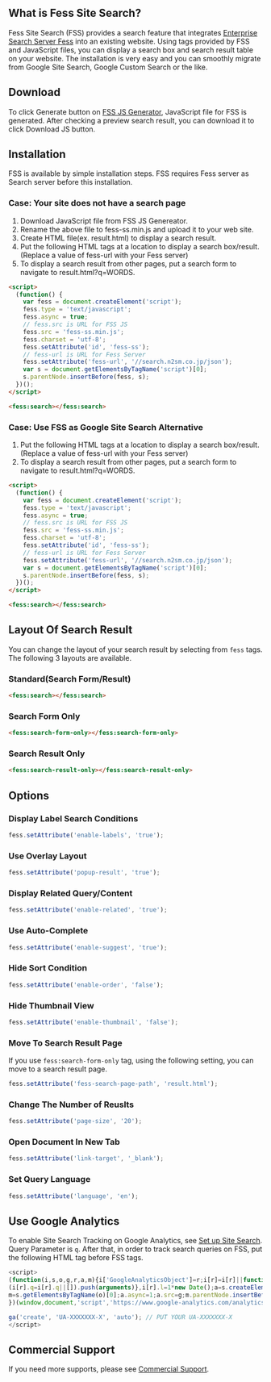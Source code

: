 
## What is Fess Site Search?

Fess Site Search (FSS) provides a search feature that integrates [Enterprise Search Server Fess](http://fess.codelibs.org/) into an existing website.
Using tags provided by FSS and JavaScript files, you can display a search box and search result table on your website.
The installation is very easy and you can smoothly migrate from Google Site Search, Google Custom Search or the like.

## Download

To click Generate button on [FSS JS Generator](/generator), JavaScript file for FSS is generated.
After checking a preview search result, you can download it to click Download JS button.

## Installation

FSS is available by simple installation steps.
FSS requires Fess server as Search server before this installation.

### Case: Your site does not have a search page

1. Download JavaScript file from FSS JS Genereator.
1. Rename the above file to fess-ss.min.js and upload it to your web site.
1. Create HTML file(ex. result.html) to display a search result.
1. Put the following HTML tags at a location to display a search box/result. (Replace a value of fess-url with your Fess server)
1. To display a search result from other pages, put a search form to navigate to result.html?q=WORDS.

```html
<script>
  (function() {
    var fess = document.createElement('script');
    fess.type = 'text/javascript';
    fess.async = true;
    // fess.src is URL for FSS JS
    fess.src = 'fess-ss.min.js';
    fess.charset = 'utf-8';
    fess.setAttribute('id', 'fess-ss');
    // fess-url is URL for Fess Server
    fess.setAttribute('fess-url', '//search.n2sm.co.jp/json');
    var s = document.getElementsByTagName('script')[0];
    s.parentNode.insertBefore(fess, s);
  })();
</script>

<fess:search></fess:search>
```

### Case: Use FSS as Google Site Search Alternative

1. Put the following HTML tags at a location to display a search box/result. (Replace a value of fess-url with your Fess server)
1. To display a search result from other pages, put a search form to navigate to result.html?q=WORDS.

```html
<script>
  (function() {
    var fess = document.createElement('script');
    fess.type = 'text/javascript';
    fess.async = true;
    // fess.src is URL for FSS JS
    fess.src = 'fess-ss.min.js';
    fess.charset = 'utf-8';
    fess.setAttribute('id', 'fess-ss');
    // fess-url is URL for Fess Server
    fess.setAttribute('fess-url', '//search.n2sm.co.jp/json');
    var s = document.getElementsByTagName('script')[0];
    s.parentNode.insertBefore(fess, s);
  })();
</script>

<fess:search></fess:search>
```

## Layout Of Search Result

You can change the layout of your search result by selecting from `fess` tags.
The following 3 layouts are available.

### Standard(Search Form/Result)
```html
<fess:search></fess:search>
```

### Search Form Only
```html
<fess:search-form-only></fess:search-form-only>
```

### Search Result Only
```html
<fess:search-result-only></fess:search-result-only>
```

## Options

### Display Label Search Conditions
```javascript
fess.setAttribute('enable-labels', 'true');
```

### Use Overlay Layout
```javascript
fess.setAttribute('popup-result', 'true');
```

### Display Related Query/Content
```javascript
fess.setAttribute('enable-related', 'true');
```

### Use Auto-Complete
```javascript
fess.setAttribute('enable-suggest', 'true');
```

### Hide Sort Condition
```javascript
fess.setAttribute('enable-order', 'false');
```

### Hide Thumbnail View
```javascript
fess.setAttribute('enable-thumbnail', 'false');
```

### Move To Search Result Page
If you use `fess:search-form-only` tag, using the following setting, you can move to a search result page.
```javascript
fess.setAttribute('fess-search-page-path', 'result.html');
```

### Change The Number of Reuslts
```javascript
fess.setAttribute('page-size', '20');
```

### Open Document In New Tab
```javascript
fess.setAttribute('link-target', '_blank');
```

### Set Query Language
```javascript
fess.setAttribute('language', 'en');
```

## Use Google Analytics

To enable Site Search Tracking on Google Analytics, see [Set up Site Search](https://support.google.com/analytics/answer/1012264).
Query Parameter is `q`.
After that, in order to track search queries on FSS, put the following HTML tag before FSS tags.
```javascript
<script>
(function(i,s,o,g,r,a,m){i['GoogleAnalyticsObject']=r;i[r]=i[r]||function(){
(i[r].q=i[r].q||[]).push(arguments)},i[r].l=1*new Date();a=s.createElement(o),
m=s.getElementsByTagName(o)[0];a.async=1;a.src=g;m.parentNode.insertBefore(a,m)
})(window,document,'script','https://www.google-analytics.com/analytics.js','ga');

ga('create', 'UA-XXXXXXX-X', 'auto'); // PUT YOUR UA-XXXXXXX-X
</script>
```

## Commercial Support

If you need more supports, please see [Commercial Support](http://www.n2sm.net/en/support/fess_support.html).
